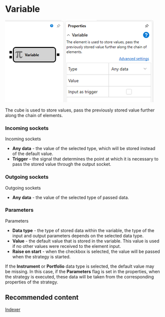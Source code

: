 # Variable

![Designer Variable 00](../../../../../../images/designer_variable_00.png)

The cube is used to store values, pass the previously stored value further along the chain of elements.

### Incoming sockets

Incoming sockets

- **Any data** \- the value of the selected type, which will be stored instead of the default value.
- **Trigger** – the signal that determines the point at which it is necessary to pass the stored value through the output socket.

### Outgoing sockets

Outgoing sockets

- **Any data** \- the value of the selected type of passed data.

### Parameters

Parameters

- **Data type** \- the type of stored data within the variable, the type of the input and output parameters depends on the selected data type.
- **Value** \- the default value that is stored in the variable. This value is used if no other values were received to the element input.
- **Raise on start** \- when the checkbox is selected, the value will be passed when the strategy is started.

If the **Instrument** or **Portfolio** data type is selected, the default value may be missing. In this case, if the **Parameters** flag is set in the properties, when the strategy is executed, these data will be taken from the corresponding properties of the strategy.

## Recommended content

[Indexer](../converters/indexer.md)
